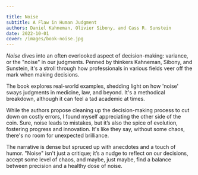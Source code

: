 ```yaml
---

title: Noise
subtitle: A Flaw in Human Judgment
authors: Daniel Kahneman, Olivier Sibony, and Cass R. Sunstein
date: 2022-10-01
cover: /images/book-noise.jpg
---
```


_Noise_ dives into an often overlooked aspect of decision-making: variance, or the "noise" in our judgments. Penned by thinkers Kahneman, Sibony, and Sunstein, it's a stroll through how professionals in various fields veer off the mark when making decisions.

The book explores real-world examples, shedding light on how 'noise' sways judgments in medicine, law, and beyond. It's a methodical breakdown, although it can feel a tad academic at times.

While the authors propose cleaning up the decision-making process to cut down on costly errors, I found myself appreciating the other side of the coin. Sure, noise leads to mistakes, but it’s also the spice of evolution, fostering progress and innovation. It's like they say, without some chaos, there's no room for unexpected brilliance.

The narrative is dense but spruced up with anecdotes and a touch of humor. "Noise" isn't just a critique; it’s a nudge to reflect on our decisions, accept some level of chaos, and maybe, just maybe, find a balance between precision and a healthy dose of noise.